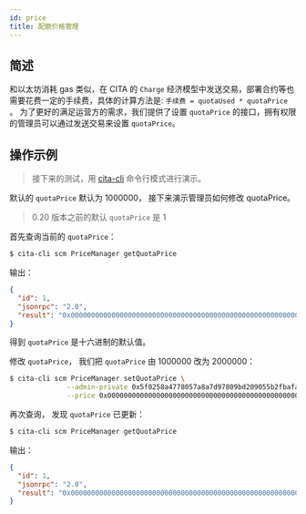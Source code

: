 ```yaml
---
id: price
title: 配额价格管理
---
```

## 简述

和以太坊消耗 gas 类似，在 CITA 的 `Charge` 经济模型中发送交易，部署合约等也需要花费一定的手续费，具体的计算方法是: `手续费 = quotaUsed * quotaPrice` 。 为了更好的满足运营方的需求，我们提供了设置 `quotaPrice` 的接口，拥有权限的管理员可以通过发送交易来设置 `quotaPrice`。

## 操作示例

> 接下来的测试，用 [cita-cli](https://github.com/cryptape/cita-cli) 命令行模式进行演示。

默认的 `quotaPrice` 默认为 1000000， 接下来演示管理员如何修改 quotaPrice。

> 0.20 版本之前的默认 `quotaPrice` 是 1

首先查询当前的 `quotaPrice`：

```bash
$ cita-cli scm PriceManager getQuotaPrice
```

输出：

```json
{
  "id": 1,
  "jsonrpc": "2.0",
  "result": "0x00000000000000000000000000000000000000000000000000000000000f4240"
}
```

得到 `quotaPrice` 是十六进制的默认值。

修改 `quotaPrice`， 我们把 `quotaPrice` 由 1000000 改为 2000000：

```bash
$ cita-cli scm PriceManager setQuotaPrice \
              --admin-private 0x5f0258a4778057a8a7d97809bd209055b2fbafa654ce7d31ec7191066b9225e6 \
              --price 0x00000000000000000000000000000000000000000000000000000000001e8480
```

再次查询， 发现 `quotaPrice` 已更新：

```bash
$ cita-cli scm PriceManager getQuotaPrice
```

输出：

```json
{
  "id": 1,
  "jsonrpc": "2.0",
  "result": "0x00000000000000000000000000000000000000000000000000000000001e8480"
}
```